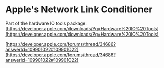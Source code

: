 # Apple's Network Link Conditioner

Part of the hardware IO tools package: [https://developer.apple.com/downloads/?q=Hardware%20IO%20Tools](https://developer.apple.com/downloads/?q=Hardware%20IO%20Tools)

[https://developer.apple.com/forums/thread/34686?answerId=109901022#109901022](https://developer.apple.com/forums/thread/34686?answerId=109901022#109901022)
